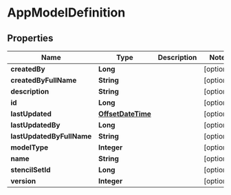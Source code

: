 # AppModelDefinition

## Properties
Name | Type | Description | Notes
------------ | ------------- | ------------- | -------------
**createdBy** | **Long** |  |  [optional]
**createdByFullName** | **String** |  |  [optional]
**description** | **String** |  |  [optional]
**id** | **Long** |  |  [optional]
**lastUpdated** | [**OffsetDateTime**](OffsetDateTime.md) |  |  [optional]
**lastUpdatedBy** | **Long** |  |  [optional]
**lastUpdatedByFullName** | **String** |  |  [optional]
**modelType** | **Integer** |  |  [optional]
**name** | **String** |  |  [optional]
**stencilSetId** | **Long** |  |  [optional]
**version** | **Integer** |  |  [optional]

